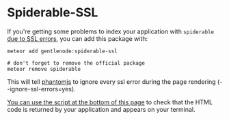 # Spiderable-SSL

If you're getting some problems to index your application with `spiderable`
[due to SSL errors](https://groups.google.com/forum/#!msg/meteor-talk/dPLss2idrJg/Dd4qL9O9d6AJ),
you can add this package with:

    meteor add gentlenode:spiderable-ssl

    # don't forget to remove the official package
    meteor remove spiderable

This will tell [phantomjs](http://phantomjs.org/) to ignore every ssl
error during the page rendering (--ignore-ssl-errors=yes).

[You can use the script at the bottom of this page](http://www.meteorpedia.com/read/spiderable/)
to check that the HTML code is returned by your application and appears on your terminal.
